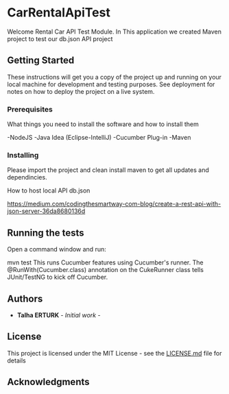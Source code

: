 
# CarRentalApiTest

Welcome Rental Car API Test Module. In This application we created Maven project to test our db.json API project


## Getting Started

These instructions will get you a copy of the project up and running on your local machine for development and testing purposes. See deployment for notes on how to deploy the project on a live system.

### Prerequisites

What things you need to install the software and how to install them

-NodeJS
-Java Idea (Eclipse-IntelliJ)
-Cucumber Plug-in
-Maven


### Installing

Please import the project and clean install maven to get all updates and dependincies.

How to host local API db.json

https://medium.com/codingthesmartway-com-blog/create-a-rest-api-with-json-server-36da8680136d


## Running the tests

Open a command window and run:

mvn test
This runs Cucumber features using Cucumber's runner. The @RunWith(Cucumber.class) annotation on the CukeRunner class tells JUnit/TestNG to kick off Cucumber.


## Authors

* **Talha ERTURK** - *Initial work* - 

## License

This project is licensed under the MIT License - see the [LICENSE.md](LICENSE.md) file for details

## Acknowledgments
